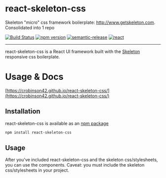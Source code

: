 # react-skeleton-css
Skeleton "micro" css framework boilerplate: http://www.getskeleton.com. Consolidated into 1 repo

[![Build Status](https://travis-ci.org/crobinson42/react-skeleton-css.svg?branch=master)](https://travis-ci.org/crobinson42/react-skeleton-css)
[![npm version](https://badge.fury.io/js/react-skeleton-css.svg)](https://badge.fury.io/js/react-skeleton-css)
[![semantic-release](https://img.shields.io/badge/%20%20%F0%9F%93%A6%F0%9F%9A%80-semantic--release-e10079.svg)](https://github.com/semantic-release/semantic-release)
[![react](https://cloud.githubusercontent.com/assets/5973579/22582957/e5f05040-e99e-11e6-9e07-607a5de86899.png)](https://react.facebook.com)

------




react-skeleton-css is a React UI framework built with the [Skeleton](http://getskeleton.com) responsive css boilerplate.


# Usage & Docs

[https://crobinson42.github.io/react-skeleton-css/](https://crobinson42.github.io/react-skeleton-css/)



## Installation

react-skeleton-css is available as an [npm package](https://www.npmjs.com/package/react-skeleton-css)

```sh
npm install react-skeleton-css
```

## Usage

After you've included react-skeleton-css and the skeleton css/stylesheets, you can use the components. Caveat: you must include the skeleton css/stylesheets in your project.
